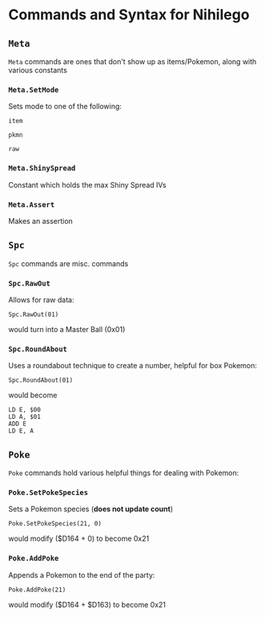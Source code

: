 # Commands and Syntax for Nihilego

## `Meta`
`Meta` commands are ones that don't show up as items/Pokemon, along with various constants

### `Meta.SetMode`
Sets mode to one of the following:

`item`

`pkmn`

`raw`

### `Meta.ShinySpread`
Constant which holds the max Shiny Spread IVs

### `Meta.Assert`
Makes an assertion

## `Spc`
`Spc` commands are misc. commands

### `Spc.RawOut`
Allows for raw data:
```
Spc.RawOut(01)
```
would turn into a Master Ball (0x01)

### `Spc.RoundAbout`
Uses a roundabout technique to create a number, helpful for box Pokemon:
```
Spc.RoundAbout(01)
```
would become
```
LD E, $00
LD A, $01
ADD E
LD E, A
```

## `Poke`
`Poke` commands hold various helpful things for dealing with Pokemon:
### `Poke.SetPokeSpecies`
Sets a Pokemon species (**does not update count**)
```
Poke.SetPokeSpecies(21, 0)
```
would modify ($D164 + 0) to become 0x21

### `Poke.AddPoke`
Appends a Pokemon to the end of the party:
```
Poke.AddPoke(21)
```
would modify ($D164 + $D163) to become 0x21



